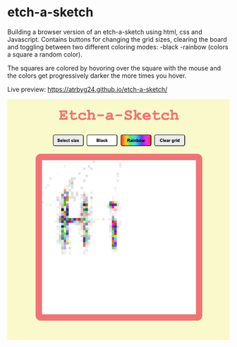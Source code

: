 # etch-a-sketch
Building a browser version of an etch-a-sketch using html, css and Javascript.
Contains buttons for changing the grid sizes, clearing the board and toggling between two different coloring modes:
-black
-rainbow (colors a square a random color).

The squares are colored by hovoring over the square with the mouse and the colors get progressively darker the more times you hover.

Live preview: https://atrbyg24.github.io/etch-a-sketch/

![etch-a-sketch-example](https://github.com/atrbyg24/etch-a-sketch/blob/main/etch-a-sketch.png)

